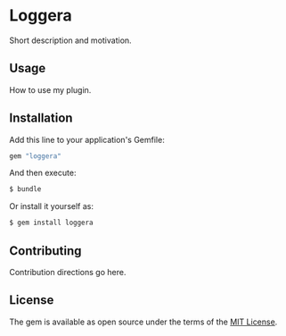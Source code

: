 # Loggera
Short description and motivation.

## Usage
How to use my plugin.

## Installation
Add this line to your application's Gemfile:

```ruby
gem "loggera"
```

And then execute:
```bash
$ bundle
```

Or install it yourself as:
```bash
$ gem install loggera
```

## Contributing
Contribution directions go here.

## License
The gem is available as open source under the terms of the [MIT License](https://opensource.org/licenses/MIT).
